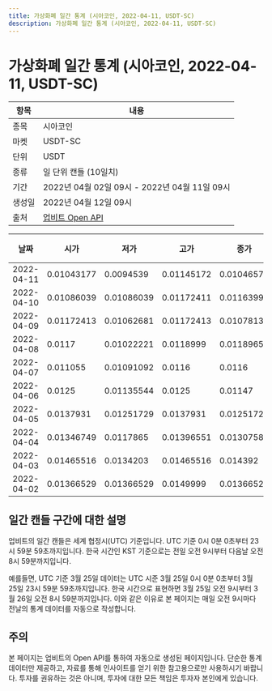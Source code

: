 ```yaml
---
title: 가상화폐 일간 통계 (시아코인, 2022-04-11, USDT-SC)
description: 가상화폐 일간 통계 (시아코인, 2022-04-11, USDT-SC)
---
```



가상화폐 일간 통계 (시아코인, 2022-04-11, USDT-SC)
===

|항목|내용|
|--|--|
|종목|시아코인|
|마켓|USDT-SC|
|단위|USDT|
|종류|일 단위 캔들 (10일치)|
|기간|2022년 04월 02일 09시 - 2022년 04월 11일 09시|
|생성일|2022년 04월 12일 09시|
|출처|[업비트 Open API](https://docs.upbit.com)|


|날짜|시가|저가|고가|종가|비고|
|--|--|--|--|--|--|
|2022-04-11|0.01043177|0.0094539|0.01145172|0.0104657|    |
|2022-04-10|0.01086039|0.01086039|0.01172411|0.01163998|    |
|2022-04-09|0.01172413|0.01062681|0.01172413|0.0107813|    |
|2022-04-08|0.0117|0.01022221|0.0118999|0.01189651|    |
|2022-04-07|0.011055|0.01091092|0.0116|0.0116|    |
|2022-04-06|0.0125|0.01135544|0.0125|0.01147|    |
|2022-04-05|0.0137931|0.01251729|0.0137931|0.01251729|    |
|2022-04-04|0.01346749|0.0117865|0.01396551|0.01307584|    |
|2022-04-03|0.01465516|0.0134203|0.01465516|0.014392|    |
|2022-04-02|0.01366529|0.01366529|0.0149999|0.01366529|    |


일간 캔들 구간에 대한 설명
---


업비트의 일간 캔들은 세계 협정시(UTC) 기준입니다. 
UTC 기준 0시 0분 0초부터 23시 59분 59초까지입니다. 
한국 시간인 KST 기준으로는 전일 오전 9시부터 다음날 오전 8시 59분까지입니다. 


예를들면, UTC 기준 3월 25일 데이터는 UTC 시준 3월 25일 0시 0분 0초부터 3월 25일 23시 59분 59초까지입니다. 
한국 시간으로 표현하면 3월 25일 오전 9시부터 3월 26일 오전 8시 59분까지입니다. 
이와 같은 이유로 본 페이지는 매일 오전 9시마다 전날의 통계 데이터를 자동으로 작성합니다. 


주의
---


본 페이지는 업비트의 Open API를 통하여 자동으로 생성된 페이지입니다. 
단순한 통계 데이터만 제공하고, 자료를 통해 인사이트를 얻기 위한 참고용으로만 사용하시기 바랍니다. 
투자를 권유하는 것은 아니며, 투자에 대한 모든 책임은 투자자 본인에게 있습니다. 
